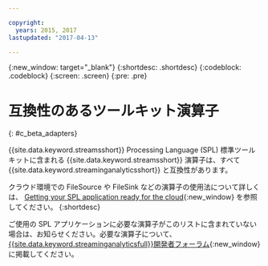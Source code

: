 ```yaml
---

copyright:
  years: 2015, 2017
lastupdated: "2017-04-13"

---
```


<!-- Attribute definitions -->
{:new_window: target="_blank"}
{:shortdesc: .shortdesc}
{:codeblock: .codeblock}
{:screen: .screen}
{:pre: .pre}

# 互換性のあるツールキット演算子
{: #c_beta_adapters}

{{site.data.keyword.streamsshort}} Processing Language (SPL) 標準ツールキットに含まれる {{site.data.keyword.streamsshort}} 演算子は、すべて {{site.data.keyword.streaminganalyticsshort}} と互換性があります。

クラウド環境での FileSource や FileSink などの演算子の使用法について詳しくは、 [Getting your SPL application ready for the cloud](https://developer.ibm.com/streamsdev/docs/getting-spl-application-ready-cloud/){:new_window} を参照してください。
{:shortdesc}

ご使用の SPL アプリケーションに必要な演算子がこのリストに含まれていない場合は、お知らせください。必要な演算子について、[{{site.data.keyword.streaminganalyticsfull}}開発者フォーラム](https://developer.ibm.com/answers/topics/streaming-analytics.html){:new_window}に掲載してください。
